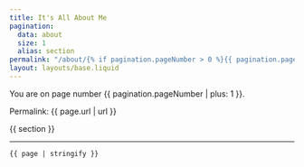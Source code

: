 ```yaml
---
title: It's All About Me
pagination:
  data: about
  size: 1
  alias: section
permalink: "/about/{% if pagination.pageNumber > 0 %}{{ pagination.pageNumber | plus: 1 }}{% endif %}/"
layout: layouts/base.liquid
---
```


You are on page number {{ pagination.pageNumber | plus: 1 }}.

Permalink: {{ page.url | url }}

<main>

  {{ section }}

</main>

---

```
{{ page | stringify }}
```
